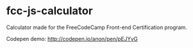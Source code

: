# fcc-js-calculator
Calculator made for the FreeCodeCamp Front-end Certification program.

Codepen demo: http://codepen.io/anon/pen/pEJYvG
